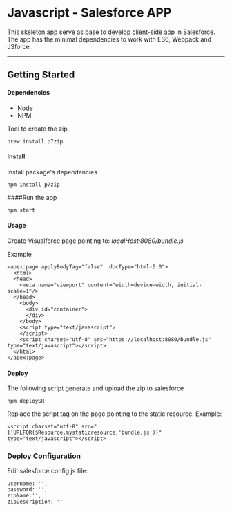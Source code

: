 Javascript -  Salesforce APP
===================

This skeleton app serve as base to develop client-side app in Salesforce. The app has the minimal dependencies to  work with ES6, Webpack and JSforce.

----------


Getting Started
-------------


#### Dependencies 

 - Node
 - NPM

Tool to create the zip

  

 `brew install p7zip`


#### Install
Install package's dependencies

`npm install p7zip` 

####Run the app

`npm start`

#### Usage
Create Visualforce page pointing to: *localHost:8080/bundle.js*

Example

    <apex:page applyBodyTag="false"  docType="html-5.0">
      <html>
      <head>
        <meta name="viewport" content="width=device-width, initial-scale=1"/>
      </head>
        <body>
          <div id="container">
          </div>
        </body>
        <script type="text/javascript">
        </script>
        <script charset="utf-8" src="https://localhost:8080/bundle.js" type="text/javascript"></script>
      </html>
    </apex:page>

#### Deploy
The following script generate and upload the zip to salesforce

`npm deploySR`

Replace the script tag on the page pointing to the static resource. Example:
 

    <script charset="utf-8" src="{!URLFOR($Resource.mystaticresource,'bundle.js')}" type="text/javascript"></script>

### Deploy Configuration

Edit salesforce.config.js file:

    username: '',
	password: '',
	zipName:'',
	zipDescription: ''


